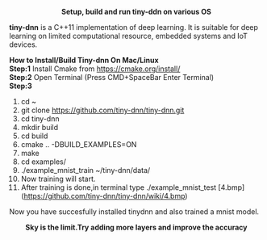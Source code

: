 <p align="center"><b>Setup, build and run tiny-ddn on various OS</b><p align="center">

<b>tiny-dnn</b> is a C++11 implementation of deep learning. It is suitable for deep learning on limited computational resource, embedded systems and IoT devices.


<b>How to Install/Build Tiny-dnn On Mac/Linux</b>  
<b>Step:1</b> Install Cmake from https://cmake.org/install/  
<b>Step:2</b> Open Terminal (Press CMD+SpaceBar Enter Terminal)    
<b>Step:3</b>

1. cd ~  
2. git clone https://github.com/tiny-dnn/tiny-dnn.git  
3. cd tiny-dnn  
4. mkdir build  
5. cd build  
6. cmake .. -DBUILD_EXAMPLES=ON  
7. make  
8. cd examples/  
9. ./example_mnist_train ~/tiny-dnn/data/  
10. Now training will start.  
11. After training is done,in terminal type ./example_mnist_test [4.bmp] (https://github.com/tiny-dnn/tiny-dnn/wiki/4.bmp)  
 
Now you have succesfully installed tinydnn and also trained a mnist model.  
<p align="center"><b>Sky is the limit.Try adding more layers and improve the accuracy</b><p align="center">  



